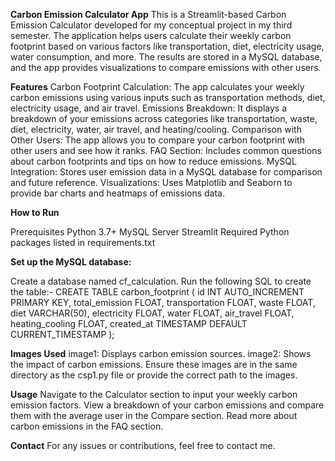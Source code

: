 __Carbon Emission Calculator App__
This is a Streamlit-based Carbon Emission Calculator developed for my conceptual project in my third semester. The application helps users calculate their weekly carbon footprint based on various factors like transportation, diet, electricity usage, water consumption, and more. The results are stored in a MySQL database, and the app provides visualizations to compare emissions with other users.

__Features__
Carbon Footprint Calculation: The app calculates your weekly carbon emissions using various inputs such as transportation methods, diet, electricity usage, and air travel.
Emissions Breakdown: It displays a breakdown of your emissions across categories like transportation, waste, diet, electricity, water, air travel, and heating/cooling.
Comparison with Other Users: The app allows you to compare your carbon footprint with other users and see how it ranks.
FAQ Section: Includes common questions about carbon footprints and tips on how to reduce emissions.
MySQL Integration: Stores user emission data in a MySQL database for comparison and future reference.
Visualizations: Uses Matplotlib and Seaborn to provide bar charts and heatmaps of emissions data.

__How to Run__

Prerequisites
Python 3.7+
MySQL Server
Streamlit
Required Python packages listed in requirements.txt

__Set up the MySQL database:__

Create a database named cf_calculation.
Run the following SQL to create the table:-
CREATE TABLE carbon_footprint (
  id INT AUTO_INCREMENT PRIMARY KEY,
  total_emission FLOAT,
  transportation FLOAT,
  waste FLOAT,
  diet VARCHAR(50),
  electricity FLOAT,
  water FLOAT,
  air_travel FLOAT,
  heating_cooling FLOAT,
  created_at TIMESTAMP DEFAULT CURRENT_TIMESTAMP
);

__Images Used__
image1: Displays carbon emission sources.
image2: Shows the impact of carbon emissions.
Ensure these images are in the same directory as the csp1.py file or provide the correct path to the images.

__Usage__
Navigate to the Calculator section to input your weekly carbon emission factors.
View a breakdown of your carbon emissions and compare them with the average user in the Compare section.
Read more about carbon emissions in the FAQ section.

__Contact__
For any issues or contributions, feel free to contact me.


